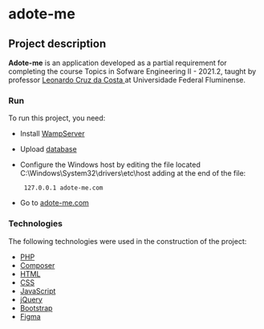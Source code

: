 # adote-me


## Project description
<b>Adote-me</b> is an application developed as a partial requirement for completing the course Topics in Sofware Engineering II - 2021.2, taught by professor <a href="http://www.ic.uff.br/index.php/pt/pessoas/168-docente?docente=39" target="_blank"> Leonardo Cruz da Costa </a> at Universidade Federal Fluminense.

### Run

To run this project, you need:

- Install [WampServer](https://www.wampserver.com/en/)
- Upload [database](https://github.com/mathunes/adote-me/blob/main/dump.sql)
- Configure the Windows host by editing the file located C:\Windows\System32\drivers\etc\host adding at the end of the file:

       127.0.0.1 adote-me.com

- Go to [adote-me.com](http://adote-me.com)
   
### Technologies

The following technologies were used in the construction of the project:

- [PHP](https://www.php.net/)
- [Composer](https://getcomposer.org/)
- [HTML](https://www.w3schools.com/html/)
- [CSS](https://www.w3schools.com/css/)
- [JavaScript](https://www.javascript.com/)
- [jQuery](https://jquery.com/)
- [Bootstrap](https://getbootstrap.com/)
- [Figma](https://www.figma.com/)
